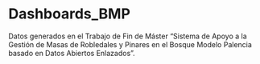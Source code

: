 # Dashboards_BMP
Datos generados en el Trabajo de Fin de Máster “Sistema de Apoyo a la Gestión de Masas de Robledales y Pinares en el Bosque Modelo Palencia basado en Datos Abiertos Enlazados”. 
